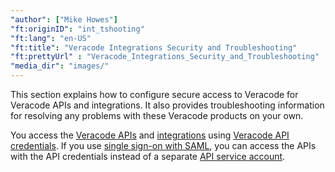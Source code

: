 ```yaml
---
"author": ["Mike Howes"]
"ft:originID": "int_tshooting"
"ft:lang": "en-US"
"ft:title": "Veracode Integrations Security and Troubleshooting"
"ft:prettyUrl" : "Veracode_Integrations_Security_and_Troubleshooting"
"media_dir": "images/"
---
```

This section explains how to configure secure access to Veracode for Veracode APIs and integrations. It also provides troubleshooting information for resolving any problems with these Veracode products on your own.

You access the [Veracode APIs](https://docs.veracode.com/r/c_gettingstarted) and [integrations](https://docs.veracode.com/r/c_veracode_integrations) using [Veracode API credentials](https://docs.veracode.com/r/c_api_credentials3). If you use [single sign-on with SAML](https://docs.veracode.com/r/about_saml), you can access the APIs with the API credentials instead of a separate [API service account](https://docs.veracode.com/r/c_about_veracode_accounts).